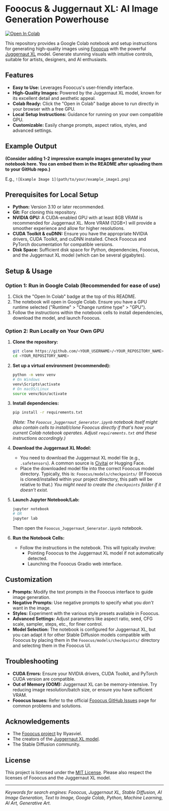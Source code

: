 # Fooocus & Juggernaut XL: AI Image Generation Powerhouse

[![Open In Colab](https://colab.research.google.com/assets/colab-badge.svg)](https://colab.research.google.com/drive/1ka765IfuRXPDjFkHkMIz90cdd6wQGWLJ#scrollTo=QLZb3UQuV59v) 

This repository provides a Google Colab notebook and setup instructions for generating high-quality images using [Fooocus](https://github.com/lllyasviel/Fooocus) with the powerful [Juggernaut XL](https://civitai.com/models/133005/juggernaut-xl) model. Generate stunning visuals with intuitive controls, suitable for artists, designers, and AI enthusiasts.

## Features

*   **Easy to Use:** Leverages Fooocus's user-friendly interface.
*   **High-Quality Images:** Powered by the Juggernaut XL model, known for its excellent detail and aesthetic appeal.
*   **Colab Ready:** Click the "Open in Colab" badge above to run directly in your browser with a free GPU.
*   **Local Setup Instructions:** Guidance for running on your own compatible GPU.
*   **Customizable:** Easily change prompts, aspect ratios, styles, and advanced settings.

## Example Output

**(Consider adding 1-2 impressive example images generated by your notebook here. You can embed them in the README after uploading them to your GitHub repo.)**

E.g., `![Example Image 1](path/to/your/example_image1.png)`

## Prerequisites for Local Setup

*   **Python:** Version 3.10 or later recommended.
*   **Git:** For cloning this repository.
*   **NVIDIA GPU:** A CUDA-enabled GPU with at least 8GB VRAM is recommended for Juggernaut XL. More VRAM (12GB+) will provide a smoother experience and allow for higher resolutions.
*   **CUDA Toolkit & cuDNN:** Ensure you have the appropriate NVIDIA drivers, CUDA Toolkit, and cuDNN installed. Check Fooocus and PyTorch documentation for compatible versions.
*   **Disk Space:** Sufficient disk space for Python, dependencies, Fooocus, and the Juggernaut XL model (which can be several gigabytes).

## Setup & Usage

### Option 1: Run in Google Colab (Recommended for ease of use)

1.  Click the "Open In Colab" badge at the top of this README.
2.  The notebook will open in Google Colab. Ensure you have a GPU runtime selected ("Runtime" > "Change runtime type" > "GPU").
3.  Follow the instructions within the notebook cells to install dependencies, download the model, and launch Fooocus.

### Option 2: Run Locally on Your Own GPU

1.  **Clone the repository:**
    ```bash
    git clone https://github.com/<YOUR_USERNAME>/<YOUR_REPOSITORY_NAME>.git
    cd <YOUR_REPOSITORY_NAME>
    ```

2.  **Set up a virtual environment (recommended):**
    ```bash
    python -m venv venv
    # On Windows
    venv\Scripts\activate
    # On macOS/Linux
    source venv/bin/activate
    ```

3.  **Install dependencies:**
    ```bash
    pip install -r requirements.txt
    ```
    *(Note: The `Fooocus_Juggernaut_Generator.ipynb` notebook itself might also contain cells to install/clone Fooocus directly if that's how your current Colab notebook operates. Adjust `requirements.txt` and these instructions accordingly.)*

4.  **Download the Juggernaut XL Model:**
    *   You need to download the Juggernaut XL model file (e.g., `.safetensors`). A common source is [Civitai](https://civitai.com/models/133005/juggernaut-xl) or Hugging Face.
    *   Place the downloaded model file into the correct Fooocus model directory. Typically, this is:
        `Fooocus/models/checkpoints/`
        (If Fooocus is cloned/installed within your project directory, this path will be relative to that.)
        *You might need to create the `checkpoints` folder if it doesn't exist.*

5.  **Launch Jupyter Notebook/Lab:**
    ```bash
    jupyter notebook
    # OR
    jupyter lab
    ```
    Then open the `Fooocus_Juggernaut_Generator.ipynb` notebook.

6.  **Run the Notebook Cells:**
    *   Follow the instructions in the notebook. This will typically involve:
        *   Pointing Fooocus to the Juggernaut XL model if not automatically detected.
        *   Launching the Fooocus Gradio web interface.

## Customization

*   **Prompts:** Modify the text prompts in the Fooocus interface to guide image generation.
*   **Negative Prompts:** Use negative prompts to specify what you *don't* want in the image.
*   **Styles:** Experiment with the various style presets available in Fooocus.
*   **Advanced Settings:** Adjust parameters like aspect ratio, seed, CFG scale, sampler, steps, etc., for finer control.
*   **Model Selection:** The notebook is configured for Juggernaut XL, but you can adapt it for other Stable Diffusion models compatible with Fooocus by placing them in the `Fooocus/models/checkpoints/` directory and selecting them in the Fooocus UI.

## Troubleshooting

*   **CUDA Errors:** Ensure your NVIDIA drivers, CUDA Toolkit, and PyTorch CUDA version are compatible.
*   **Out of Memory (OOM):** Juggernaut XL can be memory-intensive. Try reducing image resolution/batch size, or ensure you have sufficient VRAM.
*   **Fooocus Issues:** Refer to the official [Fooocus GitHub Issues](https://github.com/lllyasviel/Fooocus/issues) page for common problems and solutions.

## Acknowledgements

*   The [Fooocus project](https://github.com/lllyasviel/Fooocus) by lllyasviel.
*   The creators of the [Juggernaut XL model](https://civitai.com/models/133005/juggernaut-xl).
*   The Stable Diffusion community.

## License

This project is licensed under the [MIT License](LICENSE). Please also respect the licenses of Fooocus and the Juggernaut XL model.

---

*Keywords for search engines: Fooocus, Juggernaut XL, Stable Diffusion, AI Image Generation, Text to Image, Google Colab, Python, Machine Learning, AI Art, Generative Art.*